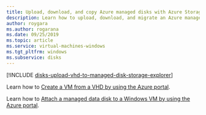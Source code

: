 ```yaml
---
title: Upload, download, and copy Azure managed disks with Azure Storage Explorer
description: Learn how to upload, download, and migrate an Azure managed disk across regions and create a snapshot of a managed disk, using the Azure Storage Explorer.    
author: roygara
ms.author: rogarana
ms.date: 09/25/2019
ms.topic: article
ms.service: virtual-machines-windows
ms.tgt_pltfrm: windows
ms.subservice: disks
---
```


[!INCLUDE [disks-upload-vhd-to-managed-disk-storage-explorer](../../../includes/disks-upload-vhd-to-managed-disk-storage-explorer.md)]

Learn how to [Create a VM from a VHD by using the Azure portal](create-vm-specialized-portal.md).

Learn how to [Attach a managed data disk to a Windows VM by using the Azure portal](attach-managed-disk-portal.md).